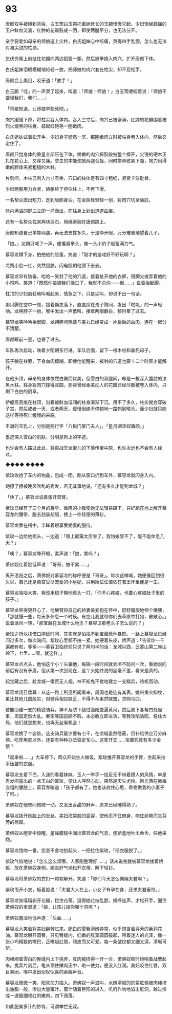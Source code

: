 # 93

唐颜双手被缚到背后，白玉莺白玉鹂托着她修长的玉腿慢慢举起。少妇饱经蹂躏的玉户鲜血流淌，红肿的花瓣鼓成一团，即使两腿平分，也无法分开。

亲手将爱如母亲的师娘送上尖柱，白氏姐妹心中绞痛，哭得四手乱颤，怎么也无法对准尖锐的柱顶。

乞伏穷隆上前扯住花瓣向两边狠狠一撕，然后握拳捅入肉穴，扩开唐颜下体。

白氏姐妹泪眼模糊地轻轻一放，把师娘的肉穴套在柱尖，却不忍松手。

唐颜合上美目，咬牙道：「放手！」

白玉鹂「哇」的一声哭了起来，叫道：「师娘！师娘！」白玉莺哽咽着说：「师娘不要怪我们，我们……」

「师娘知道。让师娘早些死吧。」

肉穴缓缓下降，将柱尖吞入体内。吞入三寸后，肉穴已被塞满，红肿的花瓣围着被烈火烧黑的柱身，鼓起红艳艳一圈嫩肉。

白氏姐妹试着松开手，少妇身子猛然一沉，那圈嫩肉立时被柱身卷入体内，然后又定住了。

唐颜只觉身体的重量全部压在下体，娇嫩的肉穴撕裂般被整个撑开，尖锐的硬木正扎在花心上，又痒又痛。求生的本能使她两腿合拢，同时拼命收紧下腹，竭力用滑嫩的腔体夹紧粗糙的木柱。

片刻间，木柱已刺入六寸有余，穴口的柱体足有四寸粗细，紧紧卡住耻骨。

少妇两膝用力合紧，娇躯终于停住柱上，不再下滑。

一名帮众摸出短刀，走到唐颜身后，在会阴处轻轻一划，将肉穴切至菊肛。

体内满溢的鲜血立即一涌而出，在柱身上划出道道血痕。

还有一名帮众找来两块巨石，用绳索捆在唐颜踝上。

唐颜知道自己单靠两腿，再无法支撑多久，于是睁开眼，万分难舍地望着儿子。

「娘。」龙朔只喊了一声，便攥紧拳头，像一头小豹子般蓄满力气。

慕容龙蹲下身，拍拍他的脸蛋，笑道：「刚才的游戏好不好玩啊？」

龙朔小脸一红，突然屈膝，闪电般朝他颌下击去。

慕容龙早有防备，哈哈一笑封了他的穴道，接着扯开他的衣裤，用脚尖拨弄着他的小鸡鸡，笑道：「既然你娘被我们操过了，我就不杀你——但……」说着抬起脚。

柱顶的少妇疯狂地叫喊起来，情急之下，只是尖叫，却说不出一句话。

那只脚在空中一顿，接着倏忽落下，直直踩在孩子胯间，发出「啪叽」的一声轻响。龙朔脖子一抬，喉中发出一声低叫，接着两眼翻白，顿时晕了过去。

慕容龙笑吟吟抬起脚，龙朔胯间阴茎与睾丸已经变成一片扁扁的血肉，连在一起分不清楚。

唐颜眼前一黑，也昏了过去。

车队再次启动，映着夕阳朝东行进。车队后面，留下一根木柱和垂死母子。

孩子躺在柱旁，下身血肉模糊。即使他能醒来，被封的穴道也要十二个时辰才能解开。

在他头顶，母亲的身体依然白嫩而优美，但雪白的双腿间，却是一根深入腹腔的漆黑木柱。柱身将肉穴撑得浑圆，那些曾经柔美动人的花瓣已经尽数被卷入体内，只剩下白白的阴阜。

娇躯高高挑在柱顶，沿着被鲜血湿润的柱身渐渐下沉。用不了多久，柱尖就会穿破子宫，然后或者一天，或者两天，缓慢但绝不停顿地一路刺到喉头。而少妇就只能这样等待死亡缓慢的来临。

丰满的玉乳上，分别是两行字「八极门掌门夫人」，「星月湖淫奴唐颜。」

墨迹深入雪白的肌肤，分明是刺上的字迹。

也许会有人路过此处，将百战天龙妻儿的下落传至中原，也许永远也不会有人经过。

◆◆◆◆ ◆◆◆◆

紫玫收拾了车内的物品，包成一团，刚从窗口扔到车外，慕容龙就闪身入内。

她撩了撩被晚风吹乱的秀发，若无其事地说，「还有多久才能到龙城？」

「快了。」慕容龙说着张开双臂。

紫玫已经有了三个月的身孕，微隆的小腹使她无法轻易蹲下，只好跪在地上解开慕容龙的腰带，脱去劲装胡服，换上一件轻便的薄衫。

慕容龙靠在椅中，半眯着眼享受娇妻的服侍。

紫玫一边给他梳头，一边道：「路上颠簸太厉害了，我怕娘受不了，能不能休息几天？」

「噢？」慕容龙睁开眼，柔声道：「娘，累吗？」

萧佛奴红着脸低声说：「哥哥，娘不累……」

离开洛阳之后，萧佛奴对慕容龙的称呼便是「哥哥」。每次这样喊，她便像回到很久以，自己还是燕宫受尽宠爱的小皇妃，只用娇怯怯偎依在君王怀里便是一生。

慕容龙哈哈大笑。紫玫用梳子朝他肩头一打，「你不心疼娘，也要心疼娘肚子里的孩子。」

慕容龙笑得更开心了，他展臂将自己的娇妻美妾抱在怀中，舒舒服服地伸个懒腰，「那就慢一些，每天多休息一个时辰。有空儿我就带你们去草原中打猎，散散心。」说着话风一转，「那宝藏在龙城什么地方？慕容卫那老头子怎么说的？」

紫玫之所以找借口拖延时间，其实就是怕找不到宝藏惹他暴怒。一路上慕容龙已经问过多次，每次询问，紫玫心里都不由一紧。她硬着头皮，娇声道：「告诉你一千遍都有啦，爹爹——慕容卫临终前只说了两句半的话：龙城以西，云雾山第二座山岭下，七里……呶，就这样。」

慕容龙点点头，他怕这个小丫头骗他，每隔一段时间就会冷不防问一次，看她说的前后有没有矛盾。但从第一次到现在，这丫头始终说的丝毫不差，看来是真的。

起宝藏之后，趁龙城一带荒无人烟，神不知鬼不觉地建立一支精兵，待机而动。

慕容龙闭目盘算：从这一路上所见所闻看来，周国也是徒有其表。姚兴重农抑牧，虽比其他几国殷实，但骑兵相应缺乏，不得不与柔然联盟，求购马匹。

若能助建一支的精锐骑兵，猝不及防下绕过渔阳直逼黄河，然后属下各帮四处起事，周国定然大乱。秦宋等国自顾不暇，未必敢立即进攻，等我攻陷洛阳，稳住大局，他们就是想来，也再无丝毫机会！

慕容龙换了个姿势。这支骑兵最少要有七千，在龙城虽然隐蔽，但补给供应万分麻烦。吃穿用度以外，还要有种种办法稳定军心。这笔开支……宝藏究竟有多少金银？

「起来啦……」大车停下，帮众开始生火做饭。紫玫推开慕容龙的手臂，坐起来拉平压皱的衣服。

慕容龙支着下巴，入迷的看着妹妹。玉人一举手一投足无不带着撩人的风情，单是秀发间露出的一点玉白的耳轮，便让人呯然心动，果然是天生尤物。目光落在微微变粗的腰肢上，慕容龙暗道：「孩子都有了，她也该收住心思，乖乖做我的小妻子了吧。」

萧佛奴在他臂间微微一动，又发出香甜的鼾声，原来已经睡得熟了。

慕容龙拨开她脸上的发丝。美妇海棠般的面容，使他忍不住俯身，吻住娇艳而又芬芳的唇瓣。

萧佛奴从睡梦中惊醒，星眸朦胧中闻出慕容龙的气息，便娇羞地吐出香舌，任他采撷。

慕容龙饱吻一番，恋恋不舍地抬起头，一把拉住紫玫，「把衣服脱了。」

紫玫气恼地说：「怎么这么烦哪，人家刚整理好……」话未说完就被慕容龙搂着娇躯，放在萧佛奴身侧。她没好气地松开衣带，解下轻衫。

慕容龙将萧佛奴的衣扣一颗颗解开，笑道：「你们今天怎么伺候夫君啊？」

紫玫甩开小衣，板着脸说：「夫君大人在上，小女子有孕在身，还求夫君垂怜。」

慕容龙笑嘻嘻剥开花瓣，捻住花蒂，逗得她花枝乱颤，娇呼连声，才松开手，圈住萧佛奴的柔颈道：「娘，让孩儿操你哪个洞呢？」

萧佛奴羞涩地低声道：「后面……」

慕容龙大笑着将美妇翻转过来。肥白的雪臀滑嫩异常，似乎饱含着芬芳的茉莉花油。慕容龙掰开圆臀，只见臀缝内，红嫩的肛窦圆圆鼓起，带着迷人的光泽，像一张小巧精致的嘴巴，正嘟起红唇，顽皮而又可爱。每一条皱纹都又细又深，清晰可辨。

肉棒顺着雪白的臀缝内上下挑弄，肛肉被挤得一开一合，萧佛奴顿时娇喘着战栗起来。挑弄片刻后，龟头顶住嫩肉正中，略一使力，便没入肛洞。美妇咬住红唇，双目紧闭，嘴中发出似叹似喜的柔媚声音。

慕容龙微微一笑，阳具加力插入。萧佛奴一声浪叫，水嫩滑腻的的菊肛像被肉棒挤出油脂一般，渗出大量蜜汁。蜜汁随着巨阳的进入，叽叽作响地溢出肛洞，越过挤成一道细细艳红的嫩肉，四下溅落。

如此肥美多汁的妙臀，可谓举世无双。

